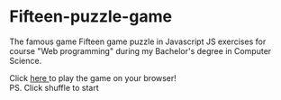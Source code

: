 # Fifteen-puzzle-game
The famous game Fifteen game puzzle in Javascript
JS exercises for course "Web programming" during my Bachelor's degree in Computer Science.

Click <a href="https://htmlpreview.github.io/?https://github.com/Andreaierardi/Fifteen-puzzle-game/blob/master/fifteen.html">  here </a>to play the game on your browser!
<br>PS. Click shuffle to start
